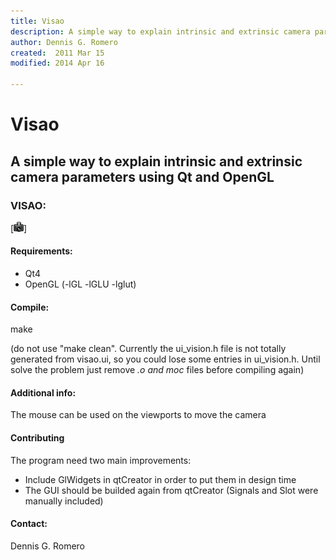 ```yaml
---
title: Visao
description: A simple way to explain intrinsic and extrinsic camera parameters using Qt and OpenGL
author: Dennis G. Romero
created:  2011 Mar 15
modified: 2014 Apr 16

---
```


Visao
=========

## A simple way to explain intrinsic and extrinsic camera parameters using Qt and OpenGL

### VISAO:

[![visao screenshot](https://github.com/dromero12/visao/raw/master/images/camera.png)]

#### Requirements:

* Qt4
* OpenGL (-lGL -lGLU -lglut)

#### Compile: 

make

(do not use "make clean". Currently the ui_vision.h file is not totally generated from visao.ui, so you could lose some entries in ui_vision.h. Until solve the problem just remove *.o and moc* files before compiling again)

#### Additional info:

The mouse can be used on the viewports to move the camera

#### Contributing

The program need two main improvements:

* Include GlWidgets in qtCreator in order to put them in design time
* The GUI should be builded again from qtCreator (Signals and Slot were manually included)

#### Contact:

Dennis G. Romero
